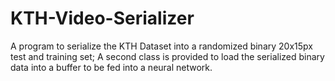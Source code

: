 # KTH-Video-Serializer
A program to serialize the KTH Dataset into a randomized binary 20x15px test and training set; A second class is provided to load the serialized binary data into a buffer to be fed into a neural network.
